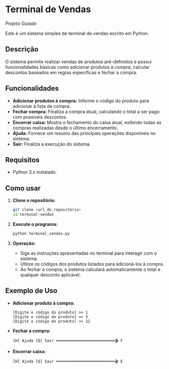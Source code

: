 # Terminal de Vendas
_Projeto Guiado_

Este é um sistema simples de terminal de vendas escrito em Python.

## Descrição

O sistema permite realizar vendas de produtos pré-definidos e possui funcionalidades básicas como adicionar produtos à compra, calcular descontos baseados em regras específicas e fechar a compra.

## Funcionalidades

- **Adicionar produtos à compra:** Informe o código do produto para adicionar à lista de compra.
- **Fechar compra:** Finaliza a compra atual, calculando o total a ser pago com possíveis descontos.
- **Encerrar caixa:** Mostra o fechamento do caixa atual, exibindo todas as compras realizadas desde o último encerramento.
- **Ajuda:** Fornece um resumo das principais operações disponíveis no sistema.
- **Sair:** Finaliza a execução do sistema.

## Requisitos

- Python 3.x instalado.

## Como usar

1. **Clone o repositório:**
   ```bash
   git clone <url_do_repositório>
   cd terminal-vendas
   ```

2. **Execute o programa:**
   ```bash
   python terminal_vendas.py
   ```

3. **Operação:**
   - Siga as instruções apresentadas no terminal para interagir com o sistema.
   - Utilize os códigos dos produtos listados para adicioná-los à compra.
   - Ao fechar a compra, o sistema calculará automaticamente o total e qualquer desconto aplicável.

## Exemplo de Uso

- **Adicionar produto à compra:**
  ```
  [Digite o código do produto] >> 1
  [Digite o código do produto] >> 5
  [Digite o código do produto] >> 12
  ```

- **Fechar a compra:**
  ```
  [H] Ajuda [Q] Sair ══════════════════════════🎬 F
  ```

- **Encerrar caixa:**
  ```
  [H] Ajuda [Q] Sair ══════════════════════════🎬 E
  ```
